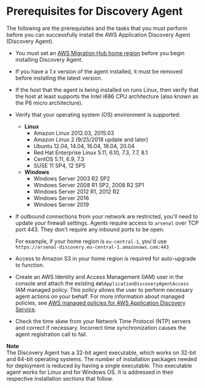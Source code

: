 # Prerequisites for Discovery Agent<a name="gen-prep-agents"></a>

The following are the prerequisites and the tasks that you must perform before you can successfully install the AWS Application Discovery Agent \(Discovery Agent\)\. 
+ You must set an [AWS Migration Hub home region](https://docs.aws.amazon.com/migrationhub/latest/ug/home-region.html) before you begin installing Discovery Agent\. 
+ If you have a *1\.x* version of the agent installed, it must be removed before installing the latest version\.
+ If the host that the agent is being installed on runs Linux, then verify that the host at least supports the Intel i686 CPU architecture \(also known as the P6 micro architecture\)\. 
+ Verify that your operating system \(OS\) environment is supported:
  + **Linux**
    + Amazon Linux 2012\.03, 2015\.03
    + Amazon Linux 2 \(9/25/2018 update and later\)
    + Ubuntu 12\.04, 14\.04, 16\.04, 18\.04, 20\.04
    + Red Hat Enterprise Linux 5\.11, 6\.10, 7\.3, 7\.7, 8\.1
    + CentOS 5\.11, 6\.9, 7\.3
    + SUSE 11 SP4, 12 SP5
  + **Windows**
    + Windows Server 2003 R2 SP2
    + Windows Server 2008 R1 SP2, 2008 R2 SP1
    + Windows Server 2012 R1, 2012 R2
    + Windows Server 2016
    + Windows Server 2019
+ If outbound connections from your network are restricted, you'll need to update your firewall settings\. Agents require access to `arsenal` over TCP port 443\. They don't require any inbound ports to be open\.

  For example, if your home region is `eu-central-1`, you'd use `https://arsenal-discovery.eu-central-1.amazonaws.com:443`
+ Access to Amazon S3 in your home region is required for auto\-upgrade to function\.
+ Create an AWS Identity and Access Management \(IAM\) user in the console and attach the existing `AWSApplicationDiscoveryAgentAccess` IAM managed policy\. This policy allows the user to perform necessary agent actions on your behalf\. For more information about managed policies, see [AWS managed policies for AWS Application Discovery Service](security-iam-awsmanpol.md)\. 
+ Check the time skew from your Network Time Protocol \(NTP\) servers and correct if necessary\. Incorrect time synchronization causes the agent registration call to fail\.

**Note**  
The Discovery Agent has a 32\-bit agent executable, which works on 32\-bit and 64\-bit operating systems\. The number of installation packages needed for deployment is reduced by having a single executable\. This executable agent works for Linux and for Windows OS\. It is addressed in their respective installation sections that follow\.